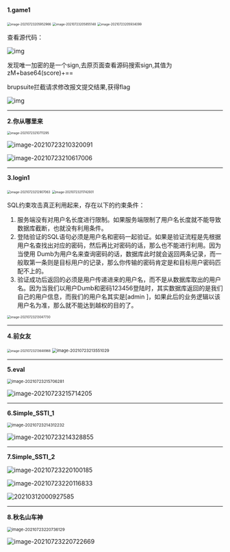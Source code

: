 **1.game1**

<img src="C:\Users\TYH\AppData\Roaming\Typora\typora-user-images\image-20210723205952966.png" alt="image-20210723205952966" style="zoom:50%;" />

<img src="C:\Users\TYH\AppData\Roaming\Typora\typora-user-images\image-20210723205855148.png" alt="image-20210723205855148" style="zoom:50%;" />

<img src="C:\Users\TYH\AppData\Roaming\Typora\typora-user-images\image-20210723205934099.png" alt="image-20210723205934099" style="zoom:50%;" />

查看源代码：

![img](C:\Users\TYH\Desktop\1a85e264aa99fddcca978ccca633c08f.png)

发现唯一加密的是一个sign,去原页面查看源码搜索sign,其值为zM+base64(score)+==

brupsuite拦截请求修改报文提交结果,获得flag

![img](https://ctf.bugku.com/upload/tmp/20210426/5097c306166881f5c2ff245d001be55e.png)



-----



**2.你从哪里来**

<img src="C:\Users\TYH\AppData\Roaming\Typora\typora-user-images\image-20210723210711295.png" alt="image-20210723210711295" style="zoom:50%;" />

![image-20210723210320091](C:\Users\TYH\AppData\Roaming\Typora\typora-user-images\image-20210723210320091.png)

![image-20210723210617006](C:\Users\TYH\AppData\Roaming\Typora\typora-user-images\image-20210723210617006.png)

[参照]: https://www.sojson.com/blog/58.html



-----



**3.login1**

<img src="C:\Users\TYH\AppData\Roaming\Typora\typora-user-images\image-20210723212907063.png" alt="image-20210723212907063" style="zoom:50%;" />

<img src="C:\Users\TYH\AppData\Roaming\Typora\typora-user-images\image-20210723211742931.png" alt="image-20210723211742931" style="zoom:50%;" />

SQL约束攻击真正利用起来，存在以下的约束条件：

1. 服务端没有对用户名长度进行限制。如果服务端限制了用户名长度就不能导致数据库截断，也就没有利用条件。 
2. 登陆验证的SQL语句必须是用户名和密码一起验证。如果是验证流程是先根据用户名查找出对应的密码，然后再比对密码的话，那么也不能进行利用。因为当使用 Dumb为用户名来查询密码的话，数据库此时就会返回两条记录，而一般取第一条则是目标用户的记录，那么你传输的密码肯定是和目标用户密码匹配不上的。
3. 验证成功后返回的必须是用户传递进来的用户名，而不是从数据库取出的用户名。因为当我们以用户Dumb和密码123456登陆时，其实数据库返回的是我们 自己的用户信息，而我们的用户名其实是[admin ]，如果此后的业务逻辑以该用户名为准，那么就不能达到越权的目的了。  

<img src="C:\Users\TYH\AppData\Roaming\Typora\typora-user-images\image-20210723213047730.png" alt="image-20210723213047730" style="zoom:50%;" />

[参照]: https://www.cnblogs.com/vincy99/p/9642941.html
[参照]: https://blog.csdn.net/wy_97/article/details/77972375



-----



**4.前女友**

<img src="C:\Users\TYH\AppData\Roaming\Typora\typora-user-images\image-20210723213648968.png" alt="image-20210723213648968" style="zoom:50%;" />

<img src="C:\Users\TYH\AppData\Roaming\Typora\typora-user-images\image-20210723213551029.png" alt="image-20210723213551029" style="zoom:67%;" />

[参照]: https://blog.csdn.net/weixin_43578492/article/details/95743049
[参照]: https://blog.csdn.net/CliffordR/article/details/82972869
[参照]: https://blog.csdn.net/m0_37444209/article/details/92020514



-----



**5.eval**

<img src="C:\Users\TYH\AppData\Roaming\Typora\typora-user-images\image-20210723215706281.png" alt="image-20210723215706281" style="zoom:67%;" />



![image-20210723215714205](C:\Users\TYH\AppData\Roaming\Typora\typora-user-images\image-20210723215714205.png)

[参照]: https://blog.csdn.net/zyl_wjl_1413/article/details/83753231
[参照]: https://blog.csdn.net/huangming1644/article/details/82818482
[参照]: https://blog.csdn.net/baidu_35297930/article/details/82874813?spm=1001.2014.3001.5501



-----



**6.Simple_SSTI_1**

<img src="C:\Users\TYH\AppData\Roaming\Typora\typora-user-images\image-20210723214312232.png" alt="image-20210723214312232" style="zoom:67%;" />

![image-20210723214328855](C:\Users\TYH\AppData\Roaming\Typora\typora-user-images\image-20210723214328855.png)

[参照]: https://blog.csdn.net/u011377996/article/details/86776181
[参照]: https://blog.csdn.net/qq_37865996/article/details/102365374
[参照]: https://blog.csdn.net/jiuyongpinyin/article/details/117355063



-----



**7.Simple_SSTI_2**

![image-20210723220100185](C:\Users\TYH\AppData\Roaming\Typora\typora-user-images\image-20210723220100185.png)



![image-20210723220116833](C:\Users\TYH\AppData\Roaming\Typora\typora-user-images\image-20210723220116833.png)

![20210312000927585](C:\Users\TYH\Desktop\20210312000927585.png)

[参照]: https://xz.aliyun.com/t/3679#toc-9
[参照]: https://www.freebuf.com/column/187845.html



-----



**8.秋名山车神**

<img src="C:\Users\TYH\AppData\Roaming\Typora\typora-user-images\image-20210723220736129.png" alt="image-20210723220736129" style="zoom:67%;" />

![image-20210723220722669](C:\Users\TYH\AppData\Roaming\Typora\typora-user-images\image-20210723220722669.png)

[参照]: https://blog.csdn.net/weixin_43578492/article/details/101701339
[参照]: https://blog.csdn.net/weixin_44953600/article/details/107930323



